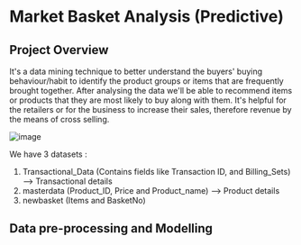 # Market Basket Analysis (Predictive)
## Project Overview

It's a data mining technique to better understand the buyers' buying behaviour/habit to identify the product groups or items that are frequently brought together. After analysing the data we'll be able to recommend items or products that they are most likely to buy along with them. It's helpful for the retailers or for the business to increase their sales, therefore revenue by the means of cross selling.

![image](https://github.com/Subham-here/KNIME-Workflows/assets/170924246/f1526a3e-99b1-4915-8cd1-f93dd4461916)


We have 3 datasets :
  1. Transactional_Data (Contains fields like Transaction ID, and Billing_Sets) --> Transactional details
  2. masterdata (Product_ID, Price and Product_name) --> Product details
  3. newbasket (Items and BasketNo)

## Data pre-processing and Modelling



